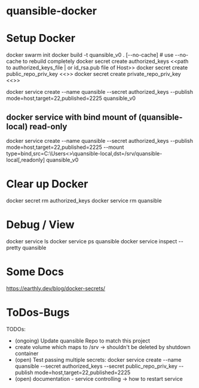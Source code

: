 # quansible-docker

# Setup Docker
docker swarm init
docker build -t quansible_v0 . [--no-cache]       # use --no-cache to rebuild completely
docker secret create authorized_keys <<path to authorized_keys_file | or id_rsa.pub file of Host>>
docker secret create public_repo_priv_key <<>>
docker secret create private_repo_priv_key <<>>

docker service create --name quansible --secret authorized_keys --publish mode=host,target=22,published=2225 quansible_v0

## docker service with bind mount of (quansible-local) read-only
docker service create --name quansible --secret authorized_keys --publish mode=host,target=22,published=2225 --mount type=bind,src=C:\Users\<<USERNAME>>\quansible-local,dst=/srv/quansible-local[,readonly] quansible_v0

# Clear up Docker
docker secret rm authorized_keys
docker service rm quansible

# Debug / View
docker service ls
docker service ps quansible
docker service inspect --pretty quansible


# Some Docs
https://earthly.dev/blog/docker-secrets/


# ToDos-Bugs

TODOs:
- (ongoing) Update quansible Repo to match this project
- create volume which maps to /srv -> shouldn't be deleted by shutdown container
- (open) Test passing multiple secrets:
  docker service create --name quansible --secret authorized_keys --secret public_repo_priv_key --publish mode=host,target=22,published=2225
- (open) documentation - service controlling -> how to restart service

